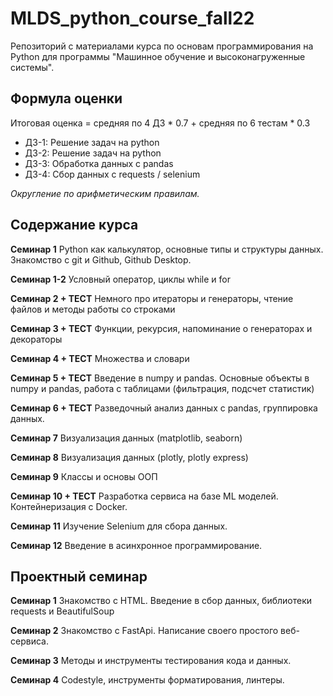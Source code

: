 # MLDS_python_course_fall22

Репозиторий с материалами курса по основам программирования на Python для программы "Машинное обучение и высоконагруженные системы".

## Формула оценки

Итоговая оценка = средняя по 4 ДЗ * 0.7 + средняя по 6 тестам * 0.3

* ДЗ-1: Решение задач на python
* ДЗ-2: Решение задач на python
* ДЗ-3: Обработка данных с pandas
* ДЗ-4: Сбор данных с requests / selenium

*Округление по арифметическим правилам.*

## Содержание курса

**Семинар 1**
Python как калькулятор, основные типы и структуры данных. Знакомство с git и Github, Github Desktop. 

**Семинар 1-2**
Условный оператор, циклы while и for

**Семинар 2 + ТЕСТ**
Немного про итераторы и генераторы, чтение файлов и методы работы со строками

**Семинар 3 + ТЕСТ**
Функции, рекурсия, напоминание о генераторах и декораторы

**Семинар 4 + ТЕСТ**
Множества и словари

**Семинар 5 + ТЕСТ**
Введение в numpy и pandas. Основные объекты в numpy и pandas, работа с таблицами (фильтрация, подсчет статистик)

**Семинар 6 + ТЕСТ**
Разведочный анализ данных с pandas, группировка данных.

**Семинар 7**
Визуализация данных (matplotlib, seaborn)

**Семинар 8**
Визуализация данных (plotly, plotly express)

**Семинар 9**
Классы и основы ООП

**Семинар 10 + ТЕСТ**
Разработка сервиса на базе ML моделей. Контейнеризация с Docker.

**Семинар 11**
Изучение Selenium для сбора данных.

**Семинар 12**
Введение в асинхронное программирование.

## Проектный семинар

**Семинар 1**
Знакомство с HTML. Введение в сбор данных, библиотеки requests и BeautifulSoup

**Семинар 2** 
Знакомство с FastApi. Написание своего простого веб-сервиса.

**Семинар 3**
Методы и инструменты тестирования кода и данных.

**Семинар 4**
Codestyle, инструменты форматирования, линтеры.
